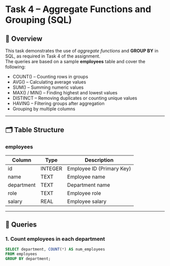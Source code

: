# Task 4 – Aggregate Functions and Grouping (SQL)

## 📌 Overview
This task demonstrates the use of *aggregate functions* and **GROUP BY** in SQL, as required in Task 4 of the assignment.  
The queries are based on a sample **employees** table and cover the following:

- COUNT() – Counting rows in groups
- AVG() – Calculating average values
- SUM() – Summing numeric values
- MAX() / MIN() – Finding highest and lowest values
- DISTINCT – Removing duplicates or counting unique values
- HAVING – Filtering groups after aggregation
- Grouping by multiple columns

---

## 🗂 Table Structure

### employees
| Column     | Type    | Description               |
|------------|---------|---------------------------|
| id         | INTEGER | Employee ID (Primary Key) |
| name       | TEXT    | Employee name             |
| department | TEXT    | Department name           |
| role       | TEXT    | Employee role             |
| salary     | REAL    | Employee salary           |

---

## 📄 Queries

### 1. Count employees in each department
```sql
SELECT department, COUNT(*) AS num_employees
FROM employees
GROUP BY department;
